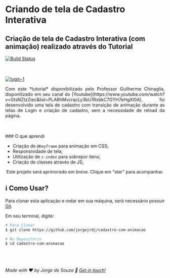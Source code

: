 # Criando de tela de Cadastro Interativa

## Criação de tela de Cadastro Interativa (com animação) realizado através do Tutorial

[![Build Status](https://travis-ci.org/joemccann/dillinger.svg?branch=master)](https://travis-ci.org/joemccann/dillinger)

<br />

<br />
<a href="https://ibb.co/k8bgSqz"><img src="https://i.ibb.co/k8bgSqz/login-1.gif" alt="login-1" border="0"></a>

<p align="justify"> Com este *tutorial* disponibilizado pelo Professor Guilherme Chinaglia, disponilizado em seu canal do [Youtube](https://www.youtube.com/watch?v=GtsNZtzZiec&list=PLARhMvcrqcLy3bU1RxbkC7GYH7eHgXI0A), foi desenvolvido uma tela de cadastro com transição de animação durante as telas de Login e criação de cadastro, sem a necessidade de reload da página. </p>

<br />

<br />
### O que aprendi

- Criação de `@Keyframe` para animação em CSS;
- Responsividade de tela;
- Utilização de `z-index` para sobrepor itens;
- Criação de classes através de JS;

<p align="center">Este projeto será aprimorado em breve. Clique em "star" para acompanhar.</p>

## :information_source: Como Usar?

Para clonar esta aplicação e rodar em sua máquina, será necessário possuir [Git](https://git-scm.com).

Em seu terminal, digite:
<br />

```bash
# Para Clonar
$ git clone https://github.com/jorgejrdj/cadastro-com-animacao

# No Repositório
$ cd cadastro-com-animacao
```

<br />

<br />

###### Made with ♥ by Jorge de Souza :wave: [Get in touch!](https://www.linkedin.com/in/jorgejrdj/)